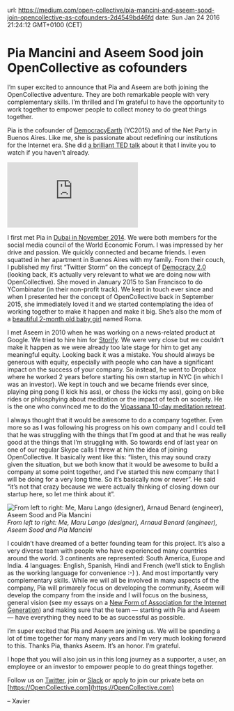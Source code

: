 url: https://medium.com/open-collective/pia-mancini-and-aseem-sood-join-opencollective-as-cofounders-2d4549bd46fd
date: Sun Jan 24 2016 21:24:12 GMT+0100 (CET)


# Pia Mancini and Aseem Sood join OpenCollective as cofounders

I’m super excited to announce that Pia and Aseem are both joining the OpenCollective adventure. They are both remarkable people with very complementary skills. I’m thrilled and I’m grateful to have the opportunity to work together to empower people to collect money to do great things together.

Pia is the cofounder of [DemocracyEarth](http://democracy.earth) (YC2015) and of the Net Party in Buenos Aires. Like me, she is passionate about redefining our institutions for the Internet era. She did [a brilliant TED talk](http://ted.com/talks/pia_mancini_how_to_upgrade_democra…) about it that I invite you to watch if you haven’t already.

<iframe src="https://medium.com/media/905188a1357c87abe62c48a7ffb65e8d" frameborder=0></iframe>

I first met Pia in [Dubai in November 2014](https://twitter.com/xdamman/status/531372264076222464). We were both members for the social media council of the World Economic Forum. I was impressed by her drive and passion. We quickly connected and became friends. I even squatted in her apartment in Buenos Aires with my family. From their couch, I published my first “Twitter Storm” on the concept of [Democracy 2.0](https://twitter.com/xdamman/status/542794301424795648) (looking back, it’s actually very relevant to what we are doing now with OpenCollective). She moved in January 2015 to San Francisco to do YCombinator (in their non-profit track). We kept in touch ever since and when I presented her the concept of OpenCollective back in September 2015, she immediately loved it and we started contemplating the idea of working together to make it happen and make it big. She’s also the mom of a [beautiful 2-month old baby girl](https://www.instagram.com/p/97FVuGKLeJ/) named Roma.

I met Aseem in 2010 when he was working on a news-related product at Google. We tried to hire him for [Storify](https://storify.com). We were very close but we couldn’t make it happen as we were already too late stage for him to get any meaningful equity. Looking back it was a mistake. You should always be generous with equity, especially with people who can have a significant impact on the success of your company. So instead, he went to Dropbox where he worked 2 years before starting his own startup in NYC (in which I was an investor). We kept in touch and we became friends ever since, playing ping pong (I kick his ass), or chess (he kicks my ass), going on bike rides or philosphying about meditation or the impact of tech on society. He is the one who convinced me to do the [Vipassana 10-day meditation retreat](https://medium.com/@xdamman/my-10-day-meditation-retreat-in-silence-71abda54940e#.7oy3b338c).

I always thought that it would be awesome to do a company together. Even more so as I was following his progress on his own company and I could tell that he was struggling with the things that I’m good at and that he was really good at the things that I’m struggling with. So towards end of last year on one of our regular Skype calls I threw at him the idea of joining OpenCollective. It basically went like this: “listen, this may sound crazy given the situation, but we both know that it would be awesome to build a company at some point together, and I’ve started this new company that I will be doing for a very long time. So it’s basically now or never”. He said “it’s not that crazy because we were actually thinking of closing down our startup here, so let me think about it”.

![From left to right: Me, Maru Lango (designer), Arnaud Benard (engineer), Aseem Sood and Pia Mancini](https://cdn-images-1.medium.com/max/8064/1*iUr7Gn36uGlkpExUWFUHgw.jpeg)*From left to right: Me, Maru Lango (designer), Arnaud Benard (engineer), Aseem Sood and Pia Mancini*

I couldn’t have dreamed of a better founding team for this project. It’s also a very diverse team with people who have experienced many countries around the world. 3 continents are represented: South America, Europe and India. 4 languages: English, Spanish, Hindi and French (we’ll stick to English as the working language for convenience :-) ). And most importantly very complementary skills. While we will all be involved in many aspects of the company, Pia will primarely focus on developing the community, Aseem will develop the company from the inside and I will focus on the business, general vision (see my essays on a [New Form of Association for the Internet Generation](https://medium.com/open-collective/a-new-form-of-association-for-the-internet-generation-part-1-6d6c4f5dd27f#.n2ltj09a0)) and making sure that the team — starting with Pia and Aseem — have everything they need to be as successful as possible.

I’m super excited that Pia and Aseem are joining us. We will be spending a lot of time together for many many years and I’m very much looking forward to this. Thanks Pia, thanks Aseem. It’s an honor. I’m grateful.

I hope that you will also join us in this long journey as a supporter, a user, an employee or an investor to empower people to do great things together.

Follow us on [Twitter](https://twitter.com/OpenCollect), join or [Slack](https://slack.opencollective.com) or apply to join our private beta on [https://OpenCollective.com](https://OpenCollective.com)

– Xavier

